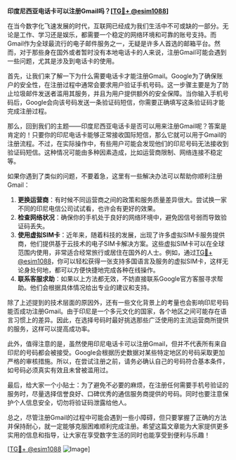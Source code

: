 **印度尼西亚电话卡可以注册Gmail吗？[[TG💪+ @esim1088](https://t.me/s/esim1088)]**

在当今数字化飞速发展的时代，互联网已经成为我们生活中不可或缺的一部分。无论是工作、学习还是娱乐，都需要一个稳定的网络环境和可靠的账号支持。而Gmail作为全球最流行的电子邮件服务之一，无疑是许多人首选的邮箱平台。然而，对于那些身在国外或者暂时没有本地电话卡的人来说，注册Gmail可能会遇到一些问题，尤其是涉及到电话卡的使用。

首先，让我们来了解一下为什么需要电话卡才能注册Gmail。Google为了确保账户的安全性，在注册过程中通常会要求用户验证手机号码。这一步骤主要是为了防止垃圾邮件发送者滥用其服务，并且为用户提供额外的安全保障。当你输入手机号码后，Google会向该号码发送一条验证码短信，你需要正确填写这条验证码才能完成注册过程。

那么，回到我们的主题——印度尼西亚电话卡是否可以用来注册Gmail呢？答案是肯定的！只要你的印尼电话卡能够正常接收国际短信，那么它就可以用于Gmail的注册流程。不过，在实际操作中，有些用户可能会发现他们的印尼号码无法接收到验证码短信。这种情况可能由多种因素造成，比如运营商限制、网络连接不稳定等。

如果你遇到了类似的问题，不要着急，这里有一些解决办法可以帮助你顺利注册Gmail：

1. **更换运营商**：有时候不同运营商之间的政策和服务质量差异很大。尝试换一家不同的印尼电信公司试试看，也许会有更好的效果。
2. **检查网络状况**：确保你的手机处于良好的网络环境中，避免因信号弱而导致验证码丢失。
3. **使用虚拟SIM卡**：近年来，随着科技的发展，出现了许多虚拟SIM卡服务提供商，他们提供基于云技术的电子SIM卡解决方案。这些虚拟SIM卡可以在全球范围内使用，非常适合经常旅行或居住在国外的人士。例如，通过[TG💪+ @esim1088](https://t.me/s/esim1088)，你可以轻松获得一张支持多国语言及服务的虚拟SIM卡，这样无论身处何地，都可以方便快捷地完成各种在线操作。
4. **联系客服求助**：如果以上方法都无效，不妨直接联系Google官方客服寻求帮助。他们会根据具体情况给出专业的建议和支持。

除了上述提到的技术层面的原因外，还有一些文化背景上的考量也会影响印尼号码能否成功注册Gmail。由于印尼是一个多元文化的国家，各个地区之间可能存在语言习惯上的差异。因此，在选择号码时最好挑选那些广泛使用的主流运营商所提供的服务，这样可以提高成功率。

此外，值得注意的是，虽然使用印尼电话卡可以注册Gmail，但并不代表所有来自印尼的号码都会被接受。Google会根据历史数据对某些特定地区的号码采取更加严格的审核措施。所以，在尝试注册之前，请务必确认自己的号码符合基本条件，如号码必须真实有效且未曾被滥用过。

最后，给大家一个小贴士：为了避免不必要的麻烦，在注册任何需要手机号验证的服务时，尽量选择信誉良好、口碑优秀的通信服务商提供的号码。同时也要注意保护个人信息安全，切勿将验证码泄露给他人。

总之，尽管注册Gmail的过程中可能会遇到一些小障碍，但只要掌握了正确的方法并保持耐心，就一定能够克服困难顺利完成注册。希望这篇文章能为大家提供更多实用的信息和指导，让大家在享受数字生活的同时也能享受到便利与乐趣！

[[TG💪+ @esim1088](https://t.me/s/esim1088) ![Image](https://i.postimg.cc/4NQfJmqS/Snipaste-2025-05-13-00-14-12.png)]